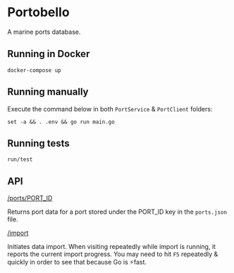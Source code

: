 # Portobello
A marine ports database.

## Running in Docker
```
docker-compose up
```

## Running manually
Execute the command below in both `PortService` & `PortClient` folders:
```
set -a && . .env && go run main.go
```

## Running tests
```
run/test
```

## API
[/ports/PORT_ID](http://localhost/ports/UAODS)

Returns port data for a port stored under the PORT_ID key in the `ports.json` file.

[/import](http://localhost/import)

Initiates data import. When visiting repeatedly while import is running, it reports the current import progress. You may need to hit `F5` repeatedly & quickly in order to see that because Go is ⚡fast.
